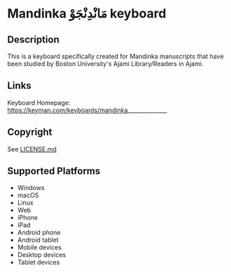 Mandinka مَانْدِنْجَوْ keyboard
==============

Description
-----------
This is a keyboard specifically created for Mandinka manuscripts that have been studied by Boston University's Ajami Library/Readers in Ajami.

Links
-----
Keyboard Homepage: https://keyman.com/keyboards/mandinka______________

Copyright
---------
See [LICENSE.md](LICENSE.md)

Supported Platforms
-------------------
 * Windows
 * macOS
 * Linux
 * Web
 * iPhone
 * iPad
 * Android phone
 * Android tablet
 * Mobile devices
 * Desktop devices
 * Tablet devices


